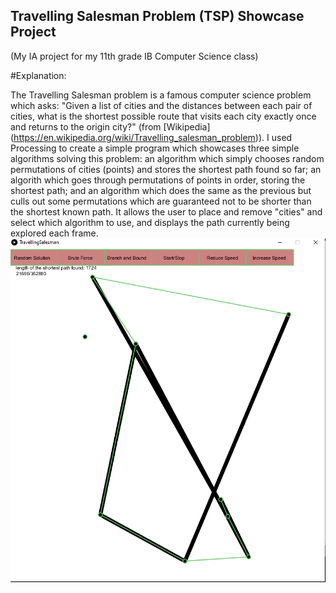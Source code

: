 ## Travelling Salesman Problem (TSP) Showcase Project
(My IA project for my 11th grade IB Computer Science class)

#Explanation:

The Travelling Salesman problem is a famous computer science problem which asks: "Given a list of cities and the distances between each pair of cities, what is the shortest possible route that visits each city exactly once and returns to the origin city?" (from [Wikipedia] (https://en.wikipedia.org/wiki/Travelling_salesman_problem)).
I used Processing to create a simple program which showcases three simple algorithms solving this problem: an algorithm which simply chooses random permutations of cities (points) and stores the shortest path found so far; an algorith which goes through permutations of points in order, storing the shortest path; and an algorithm which does the same as the previous but culls out some permutations which are guaranteed not to be shorter than the shortest known path. It allows the user to place and remove "cities" and select which algorithm to use, and displays the path currently being explored each frame.
![ProjectShowcase](/images/TravellingSalesmanShowcase.PNG)

